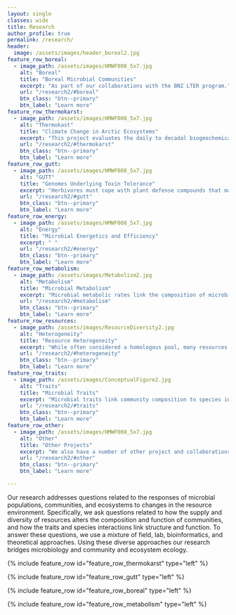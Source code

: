 ```yaml
---
layout: single
classes: wide
title: Research
author_profile: true
permalink: /research/
header:
  image: /assets/images/header_boreal2.jpg
feature_row_boreal:
  - image_path: /assets/images/HMWF008_5x7.jpg
    alt: "Boreal"
    title: "Boreal Microbial Communities"
    excerpt: "As part of our collaborations with the BNZ LTER program."
    url: "/research2/#boreal"
    btn_class: "btn--primary"
    btn_label: "Learn more"
feature_row_thermokarst:
  - image_path: /assets/images/HMWF008_5x7.jpg
    alt: "Thermokast"
    title: "Climate Change in Arctic Ecosystems"
    excerpt: "This project evaluates the daily to decadal biogeochemical consequences of landscape evolution: from microbes to landscapes. We hypothesize that the altered spatiotemporal distribution of degrading nutrient-rich permafrost has/will fundamentally alter the micro-to- macro structure and function of northern tundra ecosystems."
    url: "/research2/#thermokarst"
    btn_class: "btn--primary"
    btn_label: "Learn more"
feature_row_gutt:
  - image_path: /assets/images/HMWF008_5x7.jpg
    alt: "GUTT"
    title: "Genomes Underlying Toxin Tolerance"
    excerpt: "Herbivores must cope with plant defense compounds that may be highly toxic. The gut microbiome aids in host digestion of phytotoxins by degrading harmful molecules such as phenolics and monoterpenes. We use culturing, growth experiments, and amplicon and whole-genome sequencing to study how the host gut microbiome contributes to detoxification of plant secondary metabolites."
    url: "/research2/#gutt"
    btn_class: "btn--primary"
    btn_label: "Learn more"
feature_row_energy:
  - image_path: /assets/images/HMWF008_5x7.jpg
    alt: "Energy"
    title: "Microbial Energetics and Efficiency"
    excerpt: " "
    url: "/research2/#energy"
    btn_class: "btn--primary"
    btn_label: "Learn more"
feature_row_metabolism:
  - image_path: /assets/images/Metabolism2.jpg
    alt: "Metabolism"
    title: "Microbial Metabolism"
    excerpt: "Microbial metabolic rates link the composition of microbial communities to aquatic carbon dynamics. We use a mixture of theory, lab experiments, and field observations to study to metabolism of microbial communities and the consequences for ecosystem function"
    url: "/research2/#metabolism"
    btn_class: "btn--primary"
    btn_label: "Learn more"
feature_row_resources:
  - image_path: /assets/images/ResourceDiversity2.jpg
    alt: "Heterogeneity"
    title: "Resource Heterogeneity"
    excerpt: "While often considered a homologous pool, many resources exist as heterogeneous mixtures of multiple chemical forms. We use a mixture of lab experiments and field observations to study how the heterogeneity of resources contributes to microbial diversity and ecosystem function."
    url: "/research2/#heterogeneity"
    btn_class: "btn--primary"
    btn_label: "Learn more"
feature_row_traits:
  - image_path: /assets/images/ConceptualFigure2.jpg
    alt: "Traits"
    title: "Microbial Traits"
    excerpt: "Microbial traits link community composition to species interactions and ecosystem function. We use a mixture of bioinformatics, genomics, lab experiments, and field observations to study the traits that regulate the species interactions and ecosystem function."
    url: "/research2/#traits"
    btn_class: "btn--primary"
    btn_label: "Learn more"  
feature_row_other:
  - image_path: /assets/images/HMWF008_5x7.jpg
    alt: "Other"
    title: "Other Projects"
    excerpt: "We also have a number of other project and collaborations exploring the microbial ecology across ecosystems."
    url: "/research2/#other"
    btn_class: "btn--primary"
    btn_label: "Learn more"  

---
```


Our research addresses questions related to the responses of microbial populations, communities, and ecosystems to changes in the resource environment. Specifically, we ask questions related to how the supply and diversity of resources alters the composition and function of communities, and how the traits and species interactions link structure and function. To answer these questions, we use a mixture of field, lab, bioinformatics, and theoretical approaches. Using these diverse approaches our research bridges microbiology and community and ecosystem ecology.


{% include feature_row id="feature_row_thermokarst" type="left" %}

{% include feature_row id="feature_row_gutt" type="left" %}

{% include feature_row id="feature_row_boreal" type="left" %}

{% include feature_row id="feature_row_metabolism" type="left" %}

